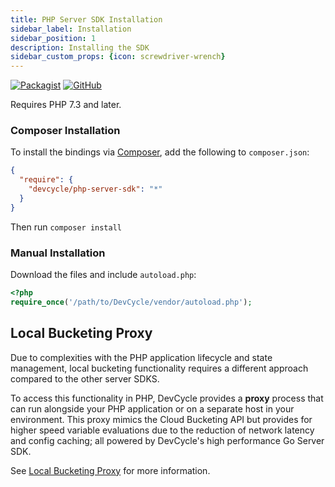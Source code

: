 ```yaml
---
title: PHP Server SDK Installation
sidebar_label: Installation
sidebar_position: 1
description: Installing the SDK
sidebar_custom_props: {icon: screwdriver-wrench}
---
```


[![Packagist](https://badgen.net/packagist/v/devcycle/php-server-sdk/latest)](https://packagist.org/packages/devcycle/php-server-sdk)
[![GitHub](https://img.shields.io/github/stars/devcyclehq/php-server-sdk.svg?style=social&label=Star&maxAge=2592000)](https://github.com/DevCycleHQ/php-server-sdk)


Requires PHP 7.3 and later.


<!--tabs-->

### Composer Installation

  To install the bindings via [Composer](https://getcomposer.org/), add the following to `composer.json`:

```json
{
  "require": {
    "devcycle/php-server-sdk": "*"
  }
}
```

Then run `composer install`

### Manual Installation

Download the files and include `autoload.php`:

```php
<?php
require_once('/path/to/DevCycle/vendor/autoload.php');
```

## Local Bucketing Proxy

Due to complexities with the PHP application lifecycle and state management, 
local bucketing functionality requires a different approach compared to the other server SDKS.

To access this functionality in PHP, DevCycle provides a **proxy** process that can run alongside your PHP application 
or on a separate host in your environment. This proxy mimics the Cloud Bucketing API but provides for higher speed 
variable evaluations due to the reduction of network latency and config caching; 
all powered by DevCycle's high performance Go Server SDK.

See [Local Bucketing Proxy](/sdk/local-bucketing-proxy/) for more information.





